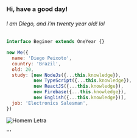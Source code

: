 ### Hi, have a good day!

###### I am Diego, and i'm twenty year old! lol

```js
interface Beginer extends OneYear {}

new Me({
  name: 'Diego Peixoto',
  country: 'Brazil',
  old: 20,
  study: [new NodeJs({...this.knowledge}), 
          new TypeScript({...this.knowledge}), 
          new ReactJS({...this.knowledge}), 
          new Firebase({...this.knowledge}), 
          new English({...this.knowledge})],
  job: 'Electronics Salesman',
})
```

![Homem Letra](![8QKc](https://user-images.githubusercontent.com/83557426/118584990-6abd2b80-b76e-11eb-825a-08817cf56a03.gif)
)

<!--
*Diego-Peixoto/Diego-Peixoto* is a ✨ special ✨ repository because its `README.md` (this file) appears on your GitHub profile.

Here are some ideas to get you started:

- 🔭 I’m currently working on ...
- 🌱 I’m currently learning ...
- 👯 I’m looking to collaborate on ...
- 🤔 I’m looking for help with ...
- 💬 Ask me about ...
- 📫 How to reach me: ...
- 😄 Pronouns: ...
- ⚡ Fun fact: ...
-->
'''
